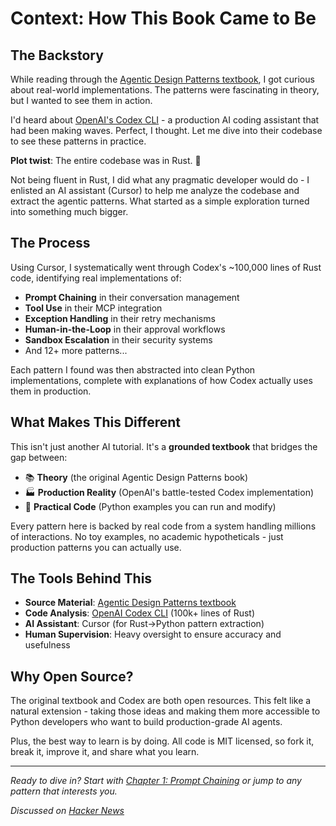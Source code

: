 # Context: How This Book Came to Be

## The Backstory

While reading through the [Agentic Design Patterns textbook](https://docs.google.com/document/d/1rsaK53T3Lg5KoGwvf8ukOUvbELRtH-V0LnOIFDxBryE/preview), I got curious about real-world implementations. The patterns were fascinating in theory, but I wanted to see them in action.

I'd heard about [OpenAI's Codex CLI](https://github.com/openai/codex) - a production AI coding assistant that had been making waves. Perfect, I thought. Let me dive into their codebase to see these patterns in practice.

**Plot twist**: The entire codebase was in Rust. 🦀

Not being fluent in Rust, I did what any pragmatic developer would do - I enlisted an AI assistant (Cursor) to help me analyze the codebase and extract the agentic patterns. What started as a simple exploration turned into something much bigger.

## The Process

Using Cursor, I systematically went through Codex's ~100,000 lines of Rust code, identifying real implementations of:

- **Prompt Chaining** in their conversation management
- **Tool Use** in their MCP integration  
- **Exception Handling** in their retry mechanisms
- **Human-in-the-Loop** in their approval workflows
- **Sandbox Escalation** in their security systems
- And 12+ more patterns...

Each pattern I found was then abstracted into clean Python implementations, complete with explanations of how Codex actually uses them in production.

## What Makes This Different

This isn't just another AI tutorial. It's a **grounded textbook** that bridges the gap between:

- 📚 **Theory** (the original Agentic Design Patterns book)
- 🏭 **Production Reality** (OpenAI's battle-tested Codex implementation)  
- 🐍 **Practical Code** (Python examples you can run and modify)

Every pattern here is backed by real code from a system handling millions of interactions. No toy examples, no academic hypotheticals - just production patterns you can actually use.

## The Tools Behind This

- **Source Material**: [Agentic Design Patterns textbook](https://docs.google.com/document/d/1rsaK53T3Lg5KoGwvf8ukOUvbELRtH-V0LnOIFDxBryE/preview)
- **Code Analysis**: [OpenAI Codex CLI](https://github.com/openai/codex) (100k+ lines of Rust)
- **AI Assistant**: Cursor (for Rust→Python pattern extraction)
- **Human Supervision**: Heavy oversight to ensure accuracy and usefulness

## Why Open Source?

The original textbook and Codex are both open resources. This felt like a natural extension - taking those ideas and making them more accessible to Python developers who want to build production-grade AI agents.

Plus, the best way to learn is by doing. All code is MIT licensed, so fork it, break it, improve it, and share what you learn.

---

*Ready to dive in? Start with [Chapter 1: Prompt Chaining](./learning-material/01-prompt-chaining/README.md) or jump to any pattern that interests you.*

*Discussed on [Hacker News](https://news.ycombinator.com/item?id=45509853)*

